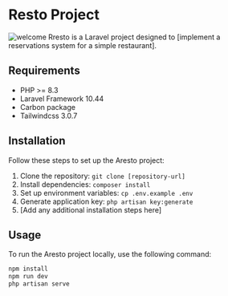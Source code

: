 # Resto Project
![welcome](https://github.com/AMR-Re/RESTO/welcome.png)
Rresto is a Laravel project designed to [implement a reservations system for a simple restaurant].

## Requirements

- PHP >= 8.3
- Laravel Framework 10.44
- Carbon package
- Tailwindcss 3.0.7 

## Installation

Follow these steps to set up the Aresto project:

1. Clone the repository: `git clone [repository-url]`
2. Install dependencies: `composer install`
3. Set up environment variables: `cp .env.example .env`
4. Generate application key: `php artisan key:generate`
5. [Add any additional installation steps here]

## Usage

To run the Aresto project locally, use the following command:

```bash
npm install
npm run dev
php artisan serve
